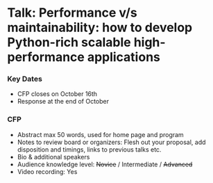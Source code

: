 # Talk: Performance v/s maintainability: how to develop Python-rich scalable high-performance applications #

### Key Dates ###
* CFP closes on October 16th
* Response at the end of October

### CFP ###

* Abstract max 50 words, used for home page and program
* Notes to review board or organizers: Flesh out your proposal, add disposition and timings, links to previous talks etc.
* Bio & additional speakers
* Audience knowledge level: ~~Novice~~ / Intermediate / ~~Advanced~~
* Video recording: Yes
